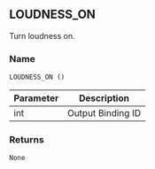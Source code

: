 ## LOUDNESS\_ON

 Turn loudness on.


### Name

`LOUDNESS_ON ()`


| Parameter | Description       |
| --------- | ----------------- |
| int       | Output Binding ID |


### Returns

`None`